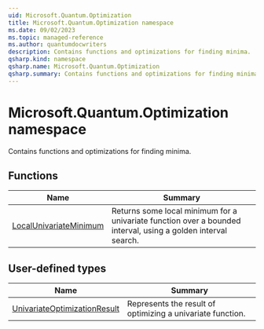 ```yaml
---
uid: Microsoft.Quantum.Optimization
title: Microsoft.Quantum.Optimization namespace
ms.date: 09/02/2023
ms.topic: managed-reference
ms.author: quantumdocwriters
description: Contains functions and optimizations for finding minima.
qsharp.kind: namespace
qsharp.name: Microsoft.Quantum.Optimization
qsharp.summary: Contains functions and optimizations for finding minima.
---
```


# Microsoft.Quantum.Optimization namespace

Contains functions and optimizations for finding minima.


<!-- summaries -->


## Functions

| Name | Summary |
|------|---------|
|[LocalUnivariateMinimum](xref:Microsoft.Quantum.Optimization.LocalUnivariateMinimum) |Returns some local minimum for a univariate function over a bounded interval, using a golden interval search. |

## User-defined types

| Name | Summary |
|------|---------|
|[UnivariateOptimizationResult](xref:Microsoft.Quantum.Optimization.UnivariateOptimizationResult) |Represents the result of optimizing a univariate function. |
<!-- /summaries -->
